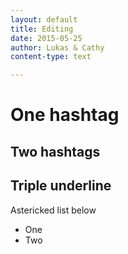 ```yaml
---
layout: default
title: Editing
date: 2015-05-25
author: Lukas & Cathy
content-type: text

---
```


# One hashtag

## Two hashtags

Triple underline
-------------


Astericked list below
* One
* Two
